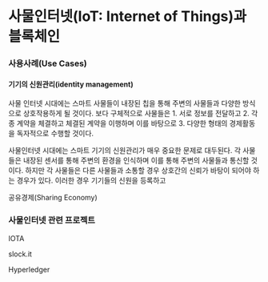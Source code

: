 # 사물인터넷\(IoT: Internet of Things\)과 블록체인

### 사용사례\(Use Cases\)

#### 기기의 신원관리\(identity management\)

사물 인터넷 시대에는 스마트 사물들이 내장된 칩을 통해 주변의 사물들과 다양한 방식으로 상호작용하게 될 것이다. 보다 구체적으로 사물들은 1. 서로 정보를 전달하고 2. 각종 계약을 체결하고 체결된 계약을 이행하며 이를 바탕으로 3. 다양한 형태의 경제활동을 독자적으로 수행할 것이다.

사물인터넷 시대에는 스마트 기기의 신원관리가 매우 중요한 문제로 대두된다. 각 사물들은 내장된 센서를 통해 주변의 환경을 인식하며 이를 통해 주변의 사물들과 통신할 것이다. 하지만 각 사물들은 다른 사물들과 소통할 경우 상호간의 신뢰가 바탕이 되어야 하는 경우가 있다. 이러한 경우 기기들의 신원을 등록하고

공유경제\(Sharing Economy\)

### 사물인터넷 관련 프로젝트

IOTA

slock.it

Hyperledger


